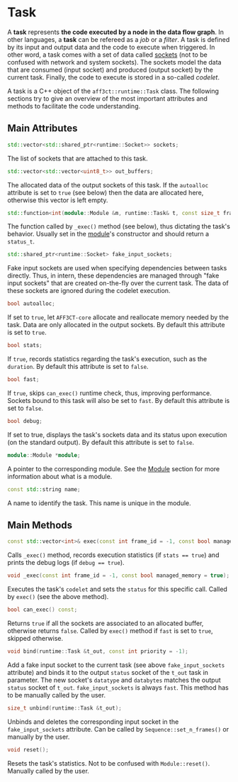 # Task

A **task** represents **the code executed by a node in the data flow graph**. In 
other languages, a **task** can be refereed as a *job* or a *filter*. 
A task is defined by its input and output data and the code to execute when 
triggered. In other word, a task comes with a set of data called 
[sockets](socket.md) (not to be confused with network and system sockets). The 
sockets model the data that are consumed (input socket) and produced (output 
socket) by the current task. Finally, the code to execute is stored in a 
so-called *codelet*.

A task is a C++ object of the `aff3ct::runtime::Task` class. The following
sections try to give an overview of the most important attributes and methods
to facilitate the code understanding.

## Main Attributes

```cpp
std::vector<std::shared_ptr<runtime::Socket>> sockets;
```
The list of sockets that are attached to this task.

```cpp
std::vector<std::vector<uint8_t>> out_buffers;
```
The allocated data of the output sockets of this task. If the `autoalloc` 
attribute is set to `true` (see below) then the data are allocated here, 
otherwise this vector is left empty.

```cpp
std::function<int(module::Module &m, runtime::Task& t, const size_t frame_id)> codelet;
```
The function called by `_exec()` method (see below), thus dictating the 
task's behavior. Usually set in the [module](module.md)'s constructor and should 
return a `status_t`.

```cpp
std::shared_ptr<runtime::Socket> fake_input_sockets;
```
Fake input sockets are used when specifying dependencies between tasks
directly. Thus, in intern, these dependencies are managed through "fake input
sockets" that are created on-the-fly over the current task. The data of these
sockets are ignored during the codelet execution.

```cpp
bool autoalloc;
```
If set to `true`, let `AFF3CT-core` allocate and reallocate memory needed by 
the task. Data are only allocated in the output sockets. By default this 
attribute is set to `true`.

```cpp
bool stats;
```
If `true`, records statistics regarding the task's execution, such as the 
`duration`. By default this attribute is set to `false`.

```cpp
bool fast;
```
If `true`, skips `can_exec()` runtime check, thus, improving performance. 
Sockets bound to this task will also be set to `fast`. By default this 
attribute is set to `false`.

```cpp
bool debug;
```
If set to true, displays the task's sockets data and its status upon 
execution (on the standard output). By default this attribute is set to 
`false`.

```cpp
module::Module *module;
```
A pointer to the corresponding module. See the [Module](module.md) section for 
more information about what is a module.

```cpp
const std::string name;
```
A name to identify the task. This name is unique in the module.

## Main Methods

```cpp
const std::vector<int>& exec(const int frame_id = -1, const bool managed_memory = true);
```
Calls `_exec()` method, records execution statistics (if `stats == true`) and 
prints the debug logs (if `debug == true`).

```cpp
void _exec(const int frame_id = -1, const bool managed_memory = true);
```
Executes the task's `codelet` and sets the `status` for this specific call.
Called by `exec()` (see the above method).

```cpp
bool can_exec() const;
```
Returns `true` if all the sockets are associated to an allocated buffer, 
otherwise returns `false`. Called by `exec()` method if `fast` is set to 
`true`, skipped otherwise.

```cpp
void bind(runtime::Task &t_out, const int priority = -1);
```
Add a fake input socket to the current task (see above `fake_input_sockets` 
attribute) and binds it to the output `status` socket of the `t_out` task in 
parameter. The new socket's `datatype` and `databytes` matches the output 
`status` socket of `t_out`. `fake_input_sockets` is always `fast`. This 
method has to be manually called by the user.

```cpp
size_t unbind(runtime::Task &t_out);
```
Unbinds and deletes the corresponding input socket in the 
`fake_input_sockets` attribute. Can be called by `Sequence::set_n_frames()` 
or manually by the user.

```cpp
void reset();
```
Resets the task's statistics. Not to be confused with `Module::reset()`.
Manually called by the user.
